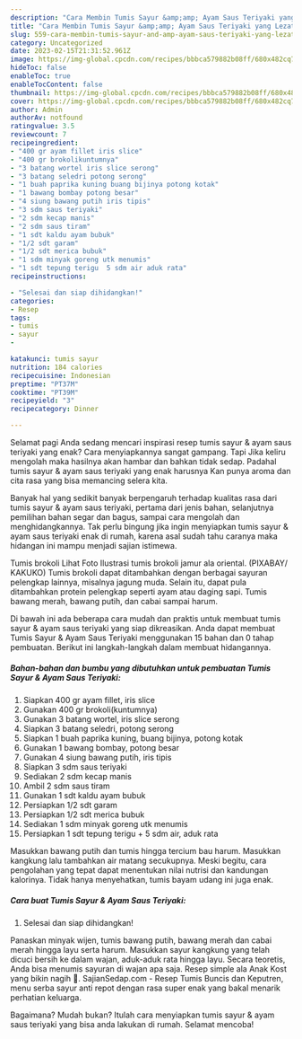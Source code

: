 ```yaml
---
description: "Cara Membin Tumis Sayur &amp;amp; Ayam Saus Teriyaki yang Lezat"
title: "Cara Membin Tumis Sayur &amp;amp; Ayam Saus Teriyaki yang Lezat"
slug: 559-cara-membin-tumis-sayur-and-amp-ayam-saus-teriyaki-yang-lezat
category: Uncategorized
date: 2023-02-15T21:31:52.961Z
image: https://img-global.cpcdn.com/recipes/bbbca579882b08ff/680x482cq70/tumis-sayur-ayam-saus-teriyaki-foto-resep-utama.jpg
hideToc: false
enableToc: true
enableTocContent: false
thumbnail: https://img-global.cpcdn.com/recipes/bbbca579882b08ff/680x482cq70/tumis-sayur-ayam-saus-teriyaki-foto-resep-utama.jpg
cover: https://img-global.cpcdn.com/recipes/bbbca579882b08ff/680x482cq70/tumis-sayur-ayam-saus-teriyaki-foto-resep-utama.jpg
author: Admin
authorAv: notfound
ratingvalue: 3.5
reviewcount: 7
recipeingredient:
- "400 gr ayam fillet iris slice"
- "400 gr brokolikuntumnya"
- "3 batang wortel iris slice serong"
- "3 batang seledri potong serong"
- "1 buah paprika kuning buang bijinya potong kotak"
- "1 bawang bombay potong besar"
- "4 siung bawang putih iris tipis"
- "3 sdm saus teriyaki"
- "2 sdm kecap manis"
- "2 sdm saus tiram"
- "1 sdt kaldu ayam bubuk"
- "1/2 sdt garam"
- "1/2 sdt merica bubuk"
- "1 sdm minyak goreng utk menumis"
- "1 sdt tepung terigu  5 sdm air aduk rata"
recipeinstructions:

- "Selesai dan siap dihidangkan!"
categories:
- Resep
tags:
- tumis
- sayur
- 

katakunci: tumis sayur  
nutrition: 184 calories
recipecuisine: Indonesian
preptime: "PT37M"
cooktime: "PT39M"
recipeyield: "3"
recipecategory: Dinner

---
```



Selamat pagi Anda sedang mencari inspirasi resep tumis sayur &amp; ayam saus teriyaki yang enak? Cara menyiapkannya sangat gampang. Tapi Jika keliru mengolah maka hasilnya akan hambar dan bahkan tidak sedap. Padahal tumis sayur &amp; ayam saus teriyaki yang enak harusnya Kan punya aroma dan cita rasa yang bisa memancing selera kita.


Banyak hal yang sedikit banyak berpengaruh terhadap kualitas rasa dari tumis sayur &amp; ayam saus teriyaki, pertama dari jenis bahan, selanjutnya pemilihan bahan segar dan bagus, sampai cara mengolah dan menghidangkannya. Tak perlu bingung jika ingin menyiapkan tumis sayur &amp; ayam saus teriyaki enak di rumah, karena asal sudah tahu caranya maka hidangan ini mampu menjadi sajian istimewa.

Tumis brokoli Lihat Foto Ilustrasi tumis brokoli jamur ala oriental. (PIXABAY/ KAKUKO) Tumis brokoli dapat ditambahkan dengan berbagai sayuran pelengkap lainnya, misalnya jagung muda. Selain itu, dapat pula ditambahkan protein pelengkap seperti ayam atau daging sapi. Tumis bawang merah, bawang putih, dan cabai sampai harum.


Di bawah ini ada beberapa cara mudah dan praktis untuk membuat tumis sayur &amp; ayam saus teriyaki yang siap dikreasikan. Anda dapat membuat Tumis Sayur &amp; Ayam Saus Teriyaki menggunakan 15 bahan dan 0 tahap pembuatan. Berikut ini langkah-langkah dalam membuat hidangannya.

<!--inarticleads1-->

##### Bahan-bahan dan bumbu yang dibutuhkan untuk pembuatan Tumis Sayur &amp; Ayam Saus Teriyaki:

1. Siapkan 400 gr ayam fillet, iris slice
1. Gunakan 400 gr brokoli(kuntumnya)
1. Gunakan 3 batang wortel, iris slice serong
1. Siapkan 3 batang seledri, potong serong
1. Siapkan 1 buah paprika kuning, buang bijinya, potong kotak
1. Gunakan 1 bawang bombay, potong besar
1. Gunakan 4 siung bawang putih, iris tipis
1. Siapkan 3 sdm saus teriyaki
1. Sediakan 2 sdm kecap manis
1. Ambil 2 sdm saus tiram
1. Gunakan 1 sdt kaldu ayam bubuk
1. Persiapkan 1/2 sdt garam
1. Persiapkan 1/2 sdt merica bubuk
1. Sediakan 1 sdm minyak goreng utk menumis
1. Persiapkan 1 sdt tepung terigu + 5 sdm air, aduk rata


Masukkan bawang putih dan tumis hingga tercium bau harum. Masukkan kangkung lalu tambahkan air matang secukupnya. Meski begitu, cara pengolahan yang tepat dapat menentukan nilai nutrisi dan kandungan kalorinya. Tidak hanya menyehatkan, tumis bayam udang ini juga enak. 

<!--inarticleads2-->

##### Cara buat Tumis Sayur &amp; Ayam Saus Teriyaki:


1. Selesai dan siap dihidangkan!

Panaskan minyak wijen, tumis bawang putih, bawang merah dan cabai merah hingga layu serta harum. Masukkan sayur kangkung yang telah dicuci bersih ke dalam wajan, aduk-aduk rata hingga layu. Secara teoretis, Anda bisa menumis sayuran di wajan apa saja. Resep simple ala Anak Kost yang bikin nagih 🩶. SajianSedap.com - Resep Tumis Buncis dan Keputren, menu serba sayur anti repot dengan rasa super enak yang bakal menarik perhatian keluarga. 

Bagaimana? Mudah bukan? Itulah cara menyiapkan tumis sayur &amp; ayam saus teriyaki yang bisa anda lakukan di rumah. Selamat mencoba!
